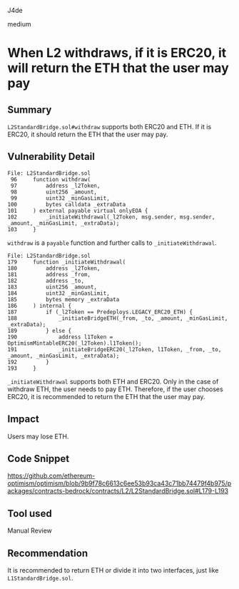 J4de

medium

# When L2 withdraws, if it is ERC20, it will return the ETH that the user may pay

## Summary

`L2StandardBridge.sol#withdraw` supports both ERC20 and ETH. If it is ERC20, it should return the ETH that the user may pay.

## Vulnerability Detail

```solidity
File: L2StandardBridge.sol
 96     function withdraw(
 97         address _l2Token,
 98         uint256 _amount,
 99         uint32 _minGasLimit,
100         bytes calldata _extraData
101     ) external payable virtual onlyEOA {
102         _initiateWithdrawal(_l2Token, msg.sender, msg.sender, _amount, _minGasLimit, _extraData);
103     }
```

`withdraw` is a `payable` function and further calls to `_initiateWithdrawal`.

```solidity
File: L2StandardBridge.sol
179     function _initiateWithdrawal(
180         address _l2Token,
181         address _from,
182         address _to,
183         uint256 _amount,
184         uint32 _minGasLimit,
185         bytes memory _extraData
186     ) internal {
187         if (_l2Token == Predeploys.LEGACY_ERC20_ETH) {
188             _initiateBridgeETH(_from, _to, _amount, _minGasLimit, _extraData);
189         } else {
190             address l1Token = OptimismMintableERC20(_l2Token).l1Token();
191             _initiateBridgeERC20(_l2Token, l1Token, _from, _to, _amount, _minGasLimit, _extraData);
192         }
193     }
```

`_initiateWithdrawal` supports both ETH and ERC20. Only in the case of withdraw ETH, the user needs to pay ETH. Therefore, if the user chooses ERC20, it is recommended to return the ETH that the user may pay.

## Impact

Users may lose ETH.

## Code Snippet

https://github.com/ethereum-optimism/optimism/blob/9b9f78c6613c6ee53b93ca43c71bb74479f4b975/packages/contracts-bedrock/contracts/L2/L2StandardBridge.sol#L179-L193

## Tool used

Manual Review

## Recommendation

It is recommended to return ETH or divide it into two interfaces, just like `L1StandardBridge.sol`.